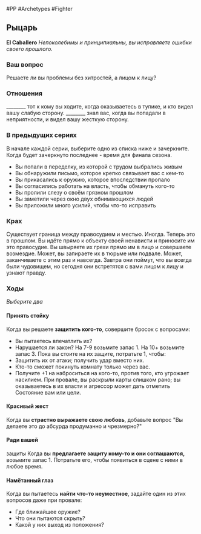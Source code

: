 #PP #Archetypes #Fighter 

## Рыцарь
**El Caballero**
*Непоколебимы и принципиальны, вы исправляете ошибки своего прошлого.*

### Ваш вопрос
Решаете ли вы проблемы без хитростей, а лицом к лицу?

### Отношения
\_\_\_\_\_\_\_\_ тот к кому вы ходите, когда оказываетесь в тупике, и кто видел вашу слабую сторону. 
\_\_\_\_\_\_\_\_ знал вас, когда вы попадали в неприятности, и видел вашу жесткую сторону.

### В предыдущих сериях
В начале каждой серии, выберите одно из списка ниже и зачеркните. Когда будет зачеркнуто последнее - время для финала сезона. 
- Вы попали в переделку, из которой с трудом выбрались живым 
- Вы обнаружили письмо, которое крепко связывает вас с кем-то 
- Вы прикасались к оружию, которое впоследствии пропало 
- Вы согласились работать на власть, чтобы обмануть кого-то 
- Вы пролили слезу о своём грязном прошлом 
- Вы заметили через окно двух обнимающихся людей
- Вы приложили много усилий, чтобы что-то исправить

### Крах
Существует граница между правосудием и местью. Иногда. Теперь это в прошлом. Вы идёте прямо к объекту своей ненависти и приносите им это правосудие. Вы швыряете их грехи прямо им в лицо и совершаете возмездие. Может, вы запираете их в тюрьме или подвале. Может, заканчиваете с этим раз и навсегда. Завтра они поймут, что вы всегда были чудовищем, но сегодня они встретятся с вами лицом к лицу и узнают правду.

### Ходы
*Выберите два*
#### Принять стойку 
Когда вы решаете **защитить кого-то**, совершите бросок с вопросами: 
- Вы пытаетесь впечатлить их? 
- Нарушается ли закон? 
На 7-9 возьмите запас 1. На 10+ возьмите запас 3. Пока вы стоите на их защите, потратьте 1, чтобы:
- Защитить их от атаки; получить удар вместо них. 
- Кто-то сможет покинуть комнату только через вас. 
- Получите +1 на наброситься на кого-то, против того, кто угрожает насилием. 
При провале, вы раскрыли карты слишком рано; вы оказываетесь в их власти и агрессор может дать отметить Состояние вам или цели. 

#### Красивый жест 
Когда вы **страстно выражаете свою любовь**, добавьте вопрос "Вы делаете это до абсурда продуманно и чрезмерно?" 

#### Ради вашей 
защиты Когда вы **предлагаете защиту кому-то и они соглашаются,** возьмите запас 1. Потратьте его, чтобы появиться в сцене с ними в любое время. 

#### Намётанный глаз 
Когда вы пытаетесь **найти что-то неуместное**, задайте один из этих вопросов даже при провале: 
- Где ближайшее оружие? 
- Что они пытаются скрыть?
- Какой у них выход из положения?
